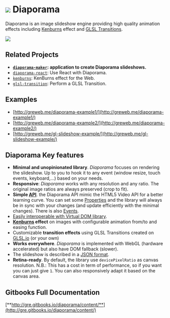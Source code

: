 ![](https://cloud.githubusercontent.com/assets/211411/7667405/7e5c14f0-fc06-11e4-8a96-8b3297728e28.png) Diaporama
=========
Diaporama is an image slideshow engine providing high quality animation effects including [Kenburns](http://github.com/gre/kenburns) effect and [GLSL Transitions](https://github.com/glslio/glsl-transition).

[![](https://nodei.co/npm/diaporama.png)](http://npmjs.org/package/diaporama)

Related Projects
---------------

- **[`diaporama-maker`](http://github.com/gre/diaporama-maker): application to create Diaporama slideshows.**
- [`diaporama-react`](http://github.com/glslio/diaporama-react): Use React with Diaporama.
- [`kenburns`](http://github.com/gre/kenburns): KenBurns effect for the Web.
- [`glsl-transition`](https://github.com/glslio/glsl-transition): Perform a GLSL Transition.

Examples
--------

- [http://greweb.me/diaporama-example1/](http://greweb.me/diaporama-example1/)
- [http://greweb.me/diaporama-example2/](http://greweb.me/diaporama-example2/)
- [http://greweb.me/gl-slideshow-example/](http://greweb.me/gl-slideshow-example/)


Diaporama Key features
------------

- **Minimal and unopinionated library**. *Diaporama* focuses on rendering the slideshow. Up to you to hook it to any event (window resize, touch events, keyboard,...) based on your needs.
- **Responsive**: *Diaporama* works with any resolution and any ratio. The original image ratios are always preserved (crop to fit).
- **Simple [API](docs/api.md)**. the Diaporama API mimic the HTML5 Video API for a better learning curve. You can set some [Properties](docs/props.md) and the library will always be in sync with your changes (and update efficiently with the minimal changes). There is also [Events](docs/events.md).
- [Easily interoperable with Virtual DOM library](docs/vdom.md).
- **[Kenburns](https://github.com/gre/kenburns) effect** on images with configurable animation from/to and easing function.
- Customizable **transition effects** using GLSL Transitions created on [GLSL.io](https://glsl.io/) (or your own)
- **Works everywhere**. *Diaporama* is implemented with WebGL (hardware accelerated) but also have DOM fallback (slower).
- The slideshow is described in a [JSON format](docs/format.md).
- **Retina-ready**. By default, the library use `devicePixelRatio` as canvas resolution. N.B.: This has a cost in term of performance, so if you want you can just give `1`. You can also responsively adapt it based on the canvas area.

Gitbooks Full Documentation
------------

[**http://gre.gitbooks.io/diaporama/content/**](http://gre.gitbooks.io/diaporama/content/)
